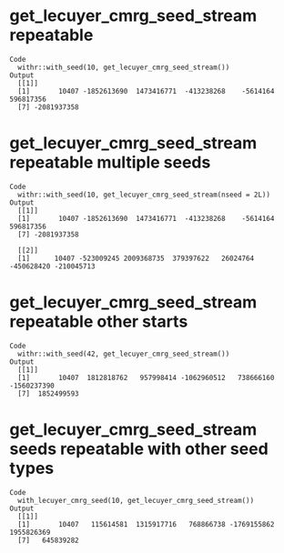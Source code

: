 # get_lecuyer_cmrg_seed_stream repeatable

    Code
      withr::with_seed(10, get_lecuyer_cmrg_seed_stream())
    Output
      [[1]]
      [1]       10407 -1852613690  1473416771  -413238268    -5614164   596817356
      [7] -2081937358
      

# get_lecuyer_cmrg_seed_stream repeatable multiple seeds

    Code
      withr::with_seed(10, get_lecuyer_cmrg_seed_stream(nseed = 2L))
    Output
      [[1]]
      [1]       10407 -1852613690  1473416771  -413238268    -5614164   596817356
      [7] -2081937358
      
      [[2]]
      [1]      10407 -523009245 2009368735  379397622   26024764 -450628420 -210045713
      

# get_lecuyer_cmrg_seed_stream repeatable other starts

    Code
      withr::with_seed(42, get_lecuyer_cmrg_seed_stream())
    Output
      [[1]]
      [1]       10407  1812818762   957998414 -1062960512   738666160 -1560237390
      [7]  1852499593
      

# get_lecuyer_cmrg_seed_stream seeds repeatable with other seed types

    Code
      with_lecuyer_cmrg_seed(10, get_lecuyer_cmrg_seed_stream())
    Output
      [[1]]
      [1]       10407   115614581  1315917716   768866738 -1769155862  1955826369
      [7]   645839282
      

